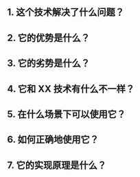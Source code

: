 ## 1. 这个技术解决了什么问题？

## 2. 它的优势是什么？

## 3. 它的劣势是什么？

## 4. 它和 XX 技术有什么不一样？

## 5. 在什么场景下可以使用它？

## 6. 如何正确地使用它？

## 7. 它的实现原理是什么？
